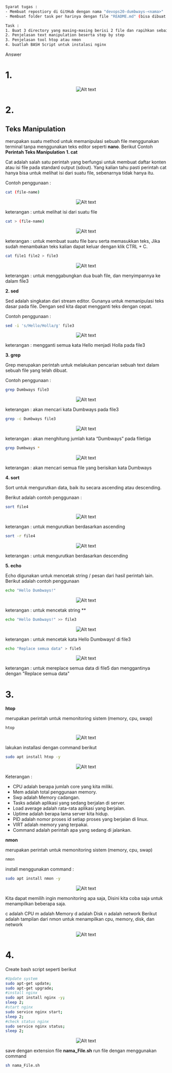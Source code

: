 ```sh
Syarat tugas :
- Membuat repostiory di GitHub dengan nama "devops20-dumbways-<nama>"
- Membuat folder task per harinya dengan file "README.md" (bisa dibuat per folder/directory)

Task :
1. Buat 3 directory yang masing-masing berisi 2 file dan rapihkan sebaik mungkin!
2. Penjelasan text manipulation beserta step by step
3. Penjelasan tool htop atau nmon
4. buatlah BASH Script untuk instalasi nginx

```
Answer

# **1.**

<p align="center">
<img src="../Week 2/image task2/direktory.JPG" alt="Alt text" title="Client - Server" style="display: inline-block; margin: 0 auto;  max-width: 300px ">
</p>

# **2.**

## **Teks Manipulation**

merupakan suatu method untuk memanipulasi sebuah file menggunakan terminal tanpa menggunakan teks editor seperti **nano**. Berikut Contoh **Perintah Teks Manipulation**
**1. cat**

Cat adalah salah satu perintah yang berfungsi untuk membuat daftar konten atau isi file pada standard output (sdout). Yang kalian tahu pasti perintah cat hanya bisa untuk melihat isi dari suatu file, sebenarnya tidak hanya itu.

Contoh penggunaan :

```sh
cat (file-name)
```

<p align="center">
<img src="../Week 2/image task2/Cat file.JPG" alt="Alt text" title="Client - Server" style="display: inline-block; margin: 0 auto;  max-width: 300px ">
</p>

keterangan : untuk melihat isi dari suatu file

```sh
cat > (file-name)
```

<p align="center">
<img src="../Week 2/image task2/cat - file.JPG" alt="Alt text" title="Client - Server" style="display: inline-block; margin: 0 auto;  max-width: 300px ">
</p>

keterangan : untuk membuat suatu file baru serta memasukkan teks, Jika sudah menambakan teks kalian dapat keluar dengan klik CTRL + C.

```sh
cat file1 file2 > file3
```

<p align="center">
<img src="../Week 2/image task2/cat gabung file.JPG" alt="Alt text" title="Client - Server" style="display: inline-block; margin: 0 auto;  max-width: 300px ">
</p>

keterangan : untuk menggabungkan dua buah file, dan menyimpannya ke dalam file3

**2. sed​**

Sed adalah singkatan dari stream editor. Gunanya untuk memanipulasi teks dasar pada file. Dengan sed kita dapat mengganti teks dengan cepat.

Contoh penggunaan :

```sh
sed -i 's/Hello/Holla/g' file3
```

<p align="center">
<img src="../Week 2/image task2/sed.JPG" alt="Alt text" title="Client - Server" style="display: inline-block; margin: 0 auto;  max-width: 300px ">
</p>

keterangan : mengganti semua kata Hello menjadi Holla pada file3

**3. grep​**

Grep merupakan perintah untuk melakukan pencarian sebuah text dalam sebuah file yang telah dibuat.

Contoh penggunaan :

```sh
grep Dumbways file3
```

<p align="center">
<img src="../Week 2/image task2/grep.JPG" alt="Alt text" title="Client - Server" style="display: inline-block; margin: 0 auto;  max-width: 300px ">
</p>

keterangan : akan mencari kata Dumbways pada file3

```sh
grep -c Dumbways file3
```

<p align="center">
<img src="../Week 2/image task2/grep count.JPG" alt="Alt text" title="Client - Server" style="display: inline-block; margin: 0 auto;  max-width: 300px ">
</p>

keterangan : akan menghitung jumlah kata “Dumbways” pada filetiga

```sh
grep Dumbways *
```

<p align="center">
<img src="../Week 2/image task2/grep count all direc.JPG" alt="Alt text" title="Client - Server" style="display: inline-block; margin: 0 auto;  max-width: 300px ">
</p>

keterangan : akan mencari semua file yang berisikan kata Dumbways

**4. sort​**

Sort untuk mengurutkan data, baik itu secara ascending atau descending.

Berikut adalah contoh penggunaan :

```sh
sort file4
```
<p align="center">
<img src="../Week 2/image task2/sort ascending.JPG" alt="Alt text" title="Client - Server" style="display: inline-block; margin: 0 auto;  max-width: 300px ">
</p>

keterangan : untuk mengurutkan berdasarkan ascending

```sh
sort -r file4
```

<p align="center">
<img src="../Week 2/image task2/sort descending.JPG" alt="Alt text" title="Client - Server" style="display: inline-block; margin: 0 auto;  max-width: 300px ">
</p>

keterangan : untuk mengurutkan berdasarkan descending

**5. echo​**

Echo digunakan untuk mencetak string / pesan dari hasil perintah lain.
Berikut adalah contoh penggunaan

```sh
echo "Hello Dumbways!"
```

<p align="center">
<img src="../Week 2/image task2/echo text.JPG" alt="Alt text" title="Client - Server" style="display: inline-block; margin: 0 auto;  max-width: 300px ">
</p>

keterangan : untuk mencetak string **

```sh
echo "Hello Dumbways!" >> file3
```

<p align="center">
<img src="../Week 2/image task2/addtext with echo.JPG" alt="Alt text" title="Client - Server" style="display: inline-block; margin: 0 auto;  max-width: 300px ">
</p>

keterangan : untuk mencetak kata Hello Dumbways! di file3

```sh
echo "Replace semua data" > file5
```

<p align="center">
<img src="../Week 2/image task2/echo replace text.JPG" alt="Alt text" title="Client - Server" style="display: inline-block; margin: 0 auto;  max-width: 300px ">
</p>

keterangan : untuk mereplace semua data di file5 dan menggantinya dengan "Replace semua data"
# **3.**

**htop**

merupakan perintah untuk memonitoring sistem (memory, cpu, swap)

```sh
htop
```

<p align="center">
<img src="../Week 2/image task2/htop monitoring.JPG" alt="Alt text" title="Client - Server" style="display: inline-block; margin: 0 auto;  max-width: 300px ">
</p>

lakukan installasi dengan command berikut

```sh
sudo apt install htop -y
```
<p align="center">
<img src="../Week 2/image task2/htop.JPG" alt="Alt text" title="Client - Server" style="display: inline-block; margin: 0 auto;  max-width: 300px ">
</p>

Keterangan : 
- CPU adalah berapa jumlah core yang kita miliki.
- Mem adalah total penggunaan memory.
- Swp adalah Memory cadangan.
- Tasks adalah aplikasi yang sedang berjalan di server.
- Load average adalah rata-rata aplikasi yang berjalan.
- Uptime adalah berapa lama server kita hidup.
- PID adalah nomor proses id setiap proses yang berjalan di linux.
- VIRT adalah memory yang terpakai.
- Command adalah perintah apa yang sedang di jalankan.

**nmon**

merupakan perintah untuk memonitoring sistem (memory, cpu, swap)
```sh
nmon
```

install menggunakan command :

```sh
sudo apt install nmon -y
```
<p align="center">
<img src="../Week 2/image task2/install nmon.JPG" alt="Alt text" title="Client - Server" style="display: inline-block; margin: 0 auto;  max-width: 300px ">
</p>


Kita dapat memilih ingin memonitoring apa saja, Disini kita coba saja untuk menampilkan beberapa saja.

c adalah CPU
m adalah Memory
d adalah Disk
n adalah network
Berikut adalah tampilan dari nmon untuk menampilkan cpu, memory, disk, dan network

<p align="center">
<img src="../Week 2/image task2/nmon.JPG" alt="Alt text" title="Client - Server" style="display: inline-block; margin: 0 auto;  max-width: 300px ">
</p>

# **4.**

Create bash script seperti berikut

```sh
#Update system
sudo apt-get update;
sudo apt-get upgrade;
#install nginx
sudo apt install nginx -y;
sleep 2;
#start nginx
sudo service nginx start;
sleep 2;
#check status nginx
sudo service nginx status;
sleep 2;
```
<p align="center">
<img src="../Week 2/image task2/bash install nginx.JPG" alt="Alt text" title="Client - Server" style="display: inline-block; margin: 0 auto;  max-width: 300px ">
</p>

save dengan extension file **nama_File.sh** 
run file dengan menggunakan command

```sh
sh nama_File.sh
```

